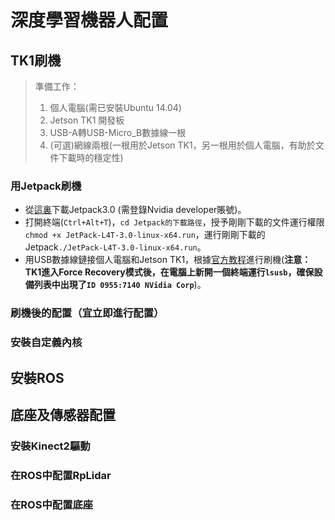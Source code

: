 # 深度學習機器人配置

## TK1刷機
> 準備工作： 
> 1. 個人電腦\(需已安裝Ubuntu 14.04\)
> 2. Jetson TK1 開發板
> 3. USB-A轉USB-Micro_B數據線一根
> 4. \(可選)網線兩根\(一根用於Jetson TK1，另一根用於個人電腦，有助於文件下載時的穩定性)

### 用Jetpack刷機
- 從[這裏](https://developer.nvidia.com/embedded/downloads?#?tx=$product,jetson_tk1)下載Jetpack3.0 \(需登錄Nvidia developer賬號\)。
- 打開終端\(`Ctrl+Alt+T`\)，`cd Jetpack的下載路徑`，授予剛剛下載的文件運行權限 `chmod +x JetPack-L4T-3.0-linux-x64.run`，運行剛剛下載的Jetpack`./JetPack-L4T-3.0-linux-x64.run`。
- 用USB數據線鏈接個人電腦和Jetson TK1，根據[官方教程](http://docs.nvidia.com/jetpack-l4t/index.html#developertools/mobile/jetpack/l4t/3.0/jetpack_l4t_install.htm)進行刷機\(**注意：TK1進入Force Recovery模式後，在電腦上新開一個終端運行`lsusb`，確保設備列表中出現了`ID 0955:7140 NVidia Corp`**)。

### 刷機後的配置（宜立即進行配置）

### 安裝自定義內核

## 安裝ROS

## 底座及傳感器配置

### 安裝Kinect2驅動

### 在ROS中配置RpLidar

### 在ROS中配置底座
